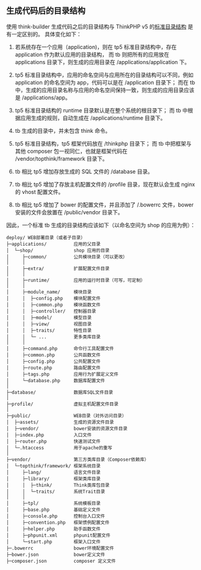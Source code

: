 ## 生成代码后的目录结构

使用 think-builder 生成代码之后的目录结构与 ThinkPHP v5 的[标准目录结构](https://github.com/top-think/think) 是有一定区别的。
具体变化如下：

1. 若系统存在一个应用（application)，则在 tp5 标准目录结构中，存在 application 作为默认应用的目录结构，
而 tb 则把所有的应用放在 applications 目录下，则生成的应用目录在 /applications/application 下。

2. tp5 标准目录结构中，应用的命名空间与应用所在的目录结构可以不同，例如 application 的命名空间为 app，代码可以是在 /application 目录下；
而在 tb 中，生成的应用目录名称与应用的命名空间保持一致，则生成的应用目录应该是 /applications/app。

3. tp5 标准目录结构的 runtime 目录默认是在整个系统的根目录下；
而 tb 中根据应用生成的规则，自动生成在 /applications/runtime 目录下。

4. tb 生成的目录中，并未包含 think 命令。

5. tp5 标准目录结构，tp5 框架代码放在 /thinkphp 目录下；
而 tb 中把框架与其他 composer 包一视同仁，也就是框架代码在 /vendor/topthink/framework 目录下。

6. tb 相比 tp5 增加存放生成的 SQL 文件的 /database 目录。

7. tb 相比 tp5 增加了存放主机配置文件的 /profile 目录，现在默认会生成 nginx 的 vhost 配置文件。

8. tb 相比 tp5 增加了 bower 的配置文件，并且添加了 /.bowerrc 文件，bower 安装的文件会放置在 /public/vendor 目录下。

因此，一个标准 tb 生成的目录结构应该如下（以命名空间为 shop 的应用为例）：


~~~
deploy/ WEB部署目录（或者子目录）
├─applications/          应用的父目录
│  └─shop/               shop 应用的目录
│     ├─common/          公共模块目录（可以更改）
│     │
│     ├─extra/           扩展配置文件目录
│     │
│     ├─runtime/         应用的运行时目录（可写，可定制）    
│     │
│     ├─module_name/     模块目录
│     │  ├─config.php    模块配置文件
│     │  ├─common.php    模块函数文件
│     │  ├─controller/   控制器目录
│     │  ├─model/        模型目录
│     │  ├─view/         视图目录
│     │  ├─traits/       特性目录
│     │  └─ ...          更多类库目录
│     │ 
│     ├─command.php      命令行工具配置文件
│     ├─common.php       公共函数文件
│     ├─config.php       公共配置文件
│     ├─route.php        路由配置文件
│     ├─tags.php         应用行为扩展定义文件
│     └─database.php     数据库配置文件
│
├─database/              数据库SQL文件目录
│
├─profile/               虚拟主机配置文件目录
│
├─public/                WEB目录（对外访问目录）
│  ├─assets/             生成的资源文件目录
│  ├─vendor/             bower安装的资源文件目录
│  ├─index.php           入口文件
│  ├─router.php          快速测试文件
│  └─.htaccess           用于apache的重写
│
├─vendor/                第三方类库目录（Composer依赖库）
│  └─topthink/framework/ 框架系统目录
│     ├─lang/            语言文件目录
│     ├─library/         框架类库目录
│     │  ├─think/        Think类库包目录
│     │  └─traits/       系统Trait目录
│     │
│     ├─tpl/             系统模板目录
│     ├─base.php         基础定义文件
│     ├─console.php      控制台入口文件
│     ├─convention.php   框架惯例配置文件
│     ├─helper.php       助手函数文件
│     ├─phpunit.xml      phpunit配置文件
│     └─start.php        框架入口文件
├─.bowerrc               bower环境配置文件
├─bower.json             bower定义文件
├─composer.json          composer 定义文件
~~~